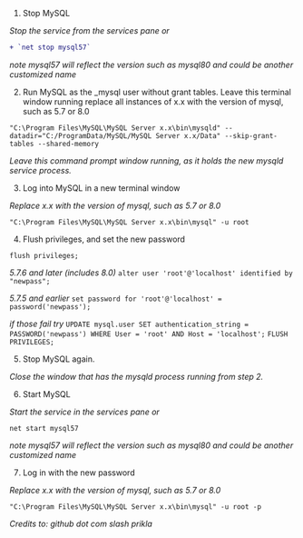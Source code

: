 1. Stop MySQL

_Stop the service from the services pane or_

```diff
+ `net stop mysql57`

```


_note mysql57 will reflect the version such as mysql80 and could be another customized name_

2. Run MySQL as the \_mysql user without grant tables. Leave this terminal window running
replace all instances of x.x with the version of mysql, such as 5.7 or 8.0

`"C:\Program Files\MySQL\MySQL Server x.x\bin\mysqld" --datadir="C:/ProgramData/MySQL/MySQL Server x.x/Data" --skip-grant-tables --shared-memory`

_Leave this command prompt window running, as it holds the new mysqld service process._

3. Log into MySQL in a new terminal window

_Replace x.x with the version of mysql, such as 5.7 or 8.0_

`"C:\Program Files\MySQL\MySQL Server x.x\bin\mysql" -u root`

4. Flush privileges, and set the new password

`flush privileges;`

_5.7.6 and later (includes 8.0)_
`alter user 'root'@'localhost' identified by "newpass";`

_5.7.5 and earlier_
`set password for 'root'@'localhost' = password('newpass');`

_if those fail try_
`UPDATE mysql.user SET authentication_string = PASSWORD('newpass')
WHERE User = 'root' AND Host = 'localhost';`
`FLUSH PRIVILEGES;`

5. Stop MySQL again.

_Close the window that has the mysqld process running from step 2._

6. Start MySQL

_Start the service in the services pane or_

`net start mysql57`

_note mysql57 will reflect the version such as mysql80 and could be another customized name_

7. Log in with the new password

_Replace x.x with the version of mysql, such as 5.7 or 8.0_

`"C:\Program Files\MySQL\MySQL Server x.x\bin\mysql" -u root -p`

_Credits to: github dot com slash prikla_
